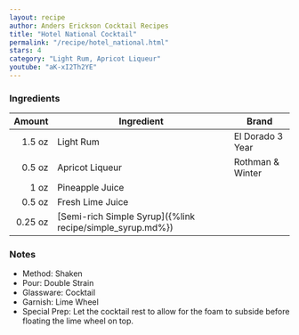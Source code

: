 ```yaml
---
layout: recipe
author: Anders Erickson Cocktail Recipes
title: "Hotel National Cocktail"
permalink: "/recipe/hotel_national.html"
stars: 4
category: "Light Rum, Apricot Liqueur"
youtube: "aK-xI2Th2YE"
---
```


### Ingredients

|  Amount  | Ingredient               | Brand                  |
| ------: | --------------------------------------------------------- | ---------------- |
|  1.5 oz | Light Rum                                                 | El Dorado 3 Year |
|  0.5 oz | Apricot Liqueur                                           | Rothman & Winter |
|    1 oz | Pineapple Juice                                           |
|  0.5 oz | Fresh Lime Juice                                          |
| 0.25 oz | [Semi-rich Simple Syrup]({%link recipe/simple_syrup.md%}) |

### Notes

- Method: Shaken
- Pour: Double Strain
- Glassware: Cocktail
- Garnish: Lime Wheel
- Special Prep: Let the cocktail rest to allow for the foam to subside before floating the lime wheel on top.
